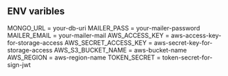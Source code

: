 ## ENV varibles
MONGO_URL = your-db-uri
MAILER_PASS = your-mailer-password
MAILER_EMAIL = your-mailer-mail
AWS_ACCESS_KEY = aws-access-key-for-storage-access
AWS_SECRET_ACCESS_KEY = aws-secret-key-for-storage-access
AWS_S3_BUCKET_NAME = aws-bucket-name
AWS_REGION = aws-region-name
TOKEN_SECRET = token-secret-for-sign-jwt
